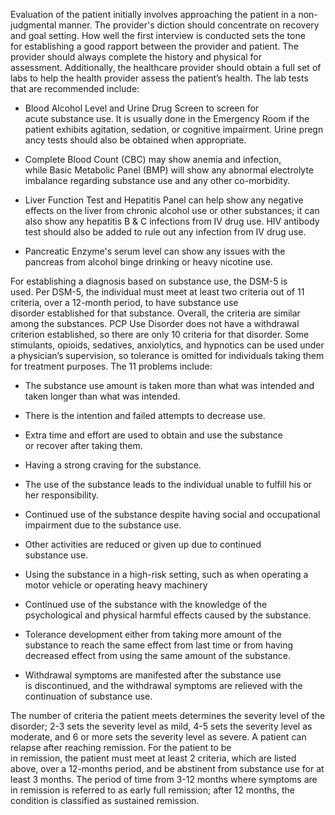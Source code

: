 Evaluation of the patient initially involves approaching the patient in a non-judgmental manner. The provider's diction should concentrate on recovery and goal setting. How well the first interview is conducted sets the tone for establishing a good rapport between the provider and patient. The provider should always complete the history and physical for assessment. Additionally, the healthcare provider should obtain a full set of labs to help the health provider assess the patient’s health. The lab tests that are recommended include:

- Blood Alcohol Level and Urine Drug Screen to screen for acute substance use. It is usually done in the Emergency Room if the patient exhibits agitation, sedation, or cognitive impairment. Urine pregnancy tests should also be obtained when appropriate.

- Complete Blood Count (CBC) may show anemia and infection, while Basic Metabolic Panel (BMP) will show any abnormal electrolyte imbalance regarding substance use and any other co-morbidity.

- Liver Function Test and Hepatitis Panel can help show any negative effects on the liver from chronic alcohol use or other substances; it can also show any hepatitis B & C infections from IV drug use. HIV antibody test should also be added to rule out any infection from IV drug use.

- Pancreatic Enzyme's serum level can show any issues with the pancreas from alcohol binge drinking or heavy nicotine use.

For establishing a diagnosis based on substance use, the DSM-5 is used. Per DSM-5, the individual must meet at least two criteria out of 11 criteria, over a 12-month period, to have substance use disorder established for that substance. Overall, the criteria are similar among the substances. PCP Use Disorder does not have a withdrawal criterion established, so there are only 10 criteria for that disorder. Some stimulants, opioids, sedatives, anxiolytics, and hypnotics can be used under a physician’s supervision, so tolerance is omitted for individuals taking them for treatment purposes. The 11 problems include:

- The substance use amount is taken more than what was intended and taken longer than what was intended.

- There is the intention and failed attempts to decrease use.

- Extra time and effort are used to obtain and use the substance or recover after taking them.

- Having a strong craving for the substance.

- The use of the substance leads to the individual unable to fulfill his or her responsibility.

- Continued use of the substance despite having social and occupational impairment due to the substance use.

- Other activities are reduced or given up due to continued substance use.

- Using the substance in a high-risk setting, such as when operating a motor vehicle or operating heavy machinery

- Continued use of the substance with the knowledge of the psychological and physical harmful effects caused by the substance.

- Tolerance development either from taking more amount of the substance to reach the same effect from last time or from having decreased effect from using the same amount of the substance.

- Withdrawal symptoms are manifested after the substance use is discontinued, and the withdrawal symptoms are relieved with the continuation of substance use.

The number of criteria the patient meets determines the severity level of the disorder; 2-3 sets the severity level as mild, 4-5 sets the severity level as moderate, and 6 or more sets the severity level as severe. A patient can relapse after reaching remission. For the patient to be in remission, the patient must meet at least 2 criteria, which are listed above, over a 12-months period, and be abstinent from substance use for at least 3 months. The period of time from 3-12 months where symptoms are in remission is referred to as early full remission; after 12 months, the condition is classified as sustained remission.
